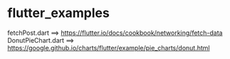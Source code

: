 # flutter_examples

fetchPost.dart ==> https://flutter.io/docs/cookbook/networking/fetch-data
<br>
DonutPieChart.dart ==> https://google.github.io/charts/flutter/example/pie_charts/donut.html
